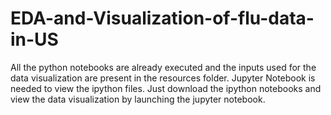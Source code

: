 # EDA-and-Visualization-of-flu-data-in-US
All the python notebooks are already executed and the inputs used for the data visualization are present in the resources folder. Jupyter Notebook is needed to view the ipython files. Just download the ipython notebooks and view the data visualization by launching the jupyter notebook.

